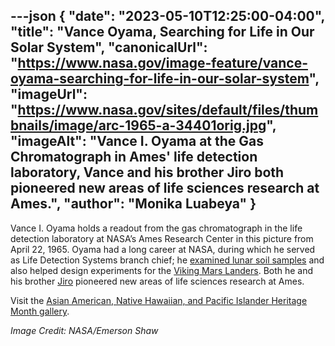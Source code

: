 ---json
{
  "date": "2023-05-10T12:25:00-04:00",
  "title": "Vance Oyama, Searching for Life in Our Solar System",
  "canonicalUrl": "https://www.nasa.gov/image-feature/vance-oyama-searching-for-life-in-our-solar-system",
  "imageUrl": "https://www.nasa.gov/sites/default/files/thumbnails/image/arc-1965-a-34401orig.jpg",
  "imageAlt": "Vance I. Oyama at the Gas Chromatograph in Ames' life detection laboratory, Vance and his brother Jiro both pioneered new areas of life sciences research at Ames.",
  "author": "Monika Luabeya"
}
---

Vance I. Oyama holds a readout from the gas chromatograph in the life detection laboratory at NASA’s Ames Research Center in this picture from April 22, 1965. Oyama had a long career at NASA, during which he served as Life Detection Systems branch chief; he [examined lunar soil samples](https://youtu.be/Vhx01meKsCs) and also helped design experiments for the [Viking Mars Landers](https://mars.nasa.gov/mars-exploration/missions/viking-1-2/). Both he and his brother [Jiro](https://history.nasa.gov/SP-4314/Chap2.pdf) pioneered new areas of life sciences research at Ames.

Visit the [Asian American, Native Hawaiian, and Pacific Islander Heritage Month gallery](https://www.nasa.gov/image-gallery/asian-pacific-american-heritage).

_Image Credit: NASA/Emerson Shaw_
